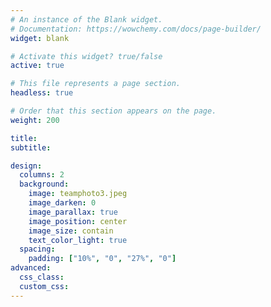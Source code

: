 ```yaml
---
# An instance of the Blank widget.
# Documentation: https://wowchemy.com/docs/page-builder/
widget: blank

# Activate this widget? true/false
active: true

# This file represents a page section.
headless: true

# Order that this section appears on the page.
weight: 200

title:  
subtitle:

design:
  columns: 2
  background:
    image: teamphoto3.jpeg
    image_darken: 0
    image_parallax: true
    image_position: center
    image_size: contain 
    text_color_light: true
  spacing:
    padding: ["10%", "0", "27%", "0"]
advanced:
  css_class: 
  custom_css:
---
```


